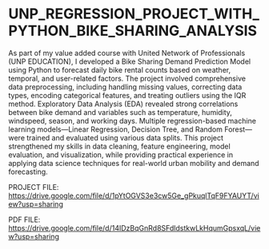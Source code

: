 # UNP_REGRESSION_PROJECT_WITH_PYTHON_BIKE_SHARING_ANALYSIS

As part of my value added course with United Network of Professionals (UNP EDUCATION), I developed a Bike Sharing Demand Prediction Model using Python to forecast daily bike rental counts based on weather, temporal, and user-related factors. The project involved comprehensive data preprocessing, including handling missing values, correcting data types, encoding categorical features, and treating outliers using the IQR method. Exploratory Data Analysis (EDA) revealed strong correlations between bike demand and variables such as temperature, humidity, windspeed, season, and working days. Multiple regression-based machine learning models—Linear Regression, Decision Tree, and Random Forest—were trained and evaluated using various data splits. This project strengthened my skills in data cleaning, feature engineering, model evaluation, and visualization, while providing practical experience in applying data science techniques for real-world urban mobility and demand forecasting.

PROJECT FILE: https://drive.google.com/file/d/1pYtOGVS3e3cw5Ge_gPkuqlTqF9FYAUYT/view?usp=sharing

PDF FILE: https://drive.google.com/file/d/14IDzBqGnRd8SFdldstkwLkHqumGpsxqL/view?usp=sharing
